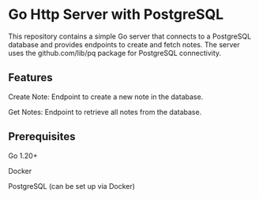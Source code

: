 # Go Http Server with PostgreSQL

This repository contains a simple Go server that connects to a PostgreSQL database and provides endpoints to create and fetch notes. 
The server uses the github.com/lib/pq package for PostgreSQL connectivity.


## Features

Create Note: Endpoint to create a new note in the database.

Get Notes: Endpoint to retrieve all notes from the database.


## Prerequisites

Go 1.20+

Docker

PostgreSQL (can be set up via Docker)
